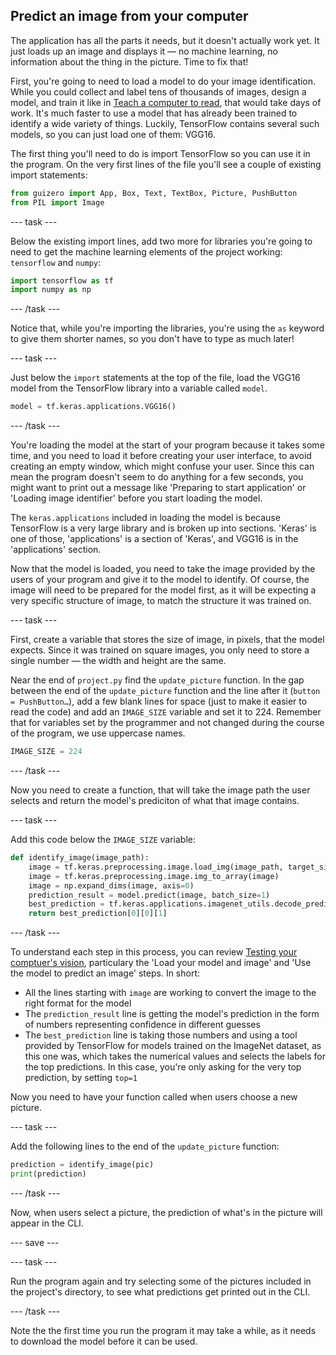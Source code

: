 ## Predict an image from your computer

The application has all the parts it needs, but it doesn't actually work yet. It just loads up an image and displays it — no machine learning, no information about the thing in the picture. Time to fix that!

First, you're going to need to load a model to do your image identification. While you could collect and label tens of thousands of images, design a model, and train it like in [Teach a computer to read](#), that would take days of work. It's much faster to use a model that has already been trained to identify a wide variety of things. Luckily, TensorFlow contains several such models, so you can just load one of them: VGG16.

The first thing you'll need to do is import TensorFlow so you can use it in the program. On the very first lines of the file you'll see a couple of existing import statements:

```python
from guizero import App, Box, Text, TextBox, Picture, PushButton
from PIL import Image
```

--- task ---

Below the existing import lines, add two more for libraries you're going to need to get the machine learning elements of the project working: `tensorflow` and `numpy`:

```python
import tensorflow as tf
import numpy as np
```

--- /task ---

Notice that, while you're importing the libraries, you're using the `as` keyword to give them shorter names, so you don't have to type as much later!

--- task ---

Just below the `import` statements at the top of the file, load the VGG16 model from the TensorFlow library into a variable called `model`.

```python
model = tf.keras.applications.VGG16()
```

--- /task ---

You're loading the model at the start of your program because it takes some time, and you need to load it before creating your user interface, to avoid creating an empty window, which might confuse your user. Since this can mean the program doesn't seem to do anything for a few seconds, you might want to print out a message like 'Preparing to start application' or 'Loading image identifier' before you start loading the model.

The `keras.applications` included in loading the model is because TensorFlow is a very large library and is broken up into sections. 'Keras' is one of those, 'applications' is a section of 'Keras', and VGG16 is in the 'applications' section.

Now that the model is loaded, you need to take the image provided by the users of your program and give it to the model to identify. Of course, the image will need to be prepared for the model first, as it will be expecting a very specific structure of image, to match the structure it was trained on.

--- task ---

First, create a variable that stores the size of image, in pixels, that the model expects. Since it was trained on square images, you only need to store a single number — the width and height are the same.

Near the end of `project.py` find the `update_picture` function. In the gap between the end of the `update_picture` function and the line after it (`button = PushButton…`), add a few blank lines for space (just to make it easier to read the code) and add an `IMAGE_SIZE` variable and set it to 224. Remember that for variables set by the programmer and not changed during the course of the program, we use uppercase names.

```python
IMAGE_SIZE = 224
```

--- /task ---

Now you need to create a function, that will take the image path the user selects and return the model's prediciton of what that image contains.

--- task ---

Add this code below the `IMAGE_SIZE` variable:

```python
def identify_image(image_path):
    image = tf.keras.preprocessing.image.load_img(image_path, target_size=(IMAGE_SIZE, IMAGE_SIZE))
    image = tf.keras.preprocessing.image.img_to_array(image)
    image = np.expand_dims(image, axis=0)
    prediction_result = model.predict(image, batch_size=1)
    best_prediction = tf.keras.applications.imagenet_utils.decode_predictions(prediction_result, top=1)
    return best_prediction[0][0][1]
```

--- /task ---

To understand each step in this process, you can review [Testing your comptuer's vision](#), particulary the 'Load your model and image' and 'Use the model to predict an image' steps. In short: 

  * All the lines starting with `image` are working to convert the image to the right format for the model
  * The `prediction_result` line is getting the model's prediction in the form of numbers representing confidence in different guesses
  * The `best_prediction` line is taking those numbers and using a tool provided by TensorFlow for models trained on the ImageNet dataset, as this one was, which takes the numerical values and selects the labels for the top predictions. In this case, you're only asking for the very top prediction, by setting `top=1`

Now you need to have your function called when users choose a new picture. 

--- task ---

Add the following lines to the end of the `update_picture` function:

```python
prediction = identify_image(pic)
print(prediction)
```

--- /task ---

Now, when users select a picture, the prediction of what's in the picture will appear in the CLI.

--- save ---

--- task ---

Run the program again and try selecting some of the pictures included in the project's directory, to see what predictions get printed out in the CLI.

--- /task ---

Note the the first time you run the program it may take a while, as it needs to download the model before it can be used.